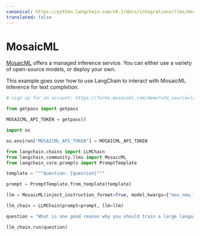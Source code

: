 ```yaml
---
canonical: https://python.langchain.com/v0.1/docs/integrations/llms/mosaicml
translated: false
---
```


# MosaicML

[MosaicML](https://docs.mosaicml.com/en/latest/inference.html) offers a managed inference service. You can either use a variety of open-source models, or deploy your own.

This example goes over how to use LangChain to interact with MosaicML Inference for text completion.

```python
# sign up for an account: https://forms.mosaicml.com/demo?utm_source=langchain

from getpass import getpass

MOSAICML_API_TOKEN = getpass()
```

```python
import os

os.environ["MOSAICML_API_TOKEN"] = MOSAICML_API_TOKEN
```

```python
from langchain.chains import LLMChain
from langchain_community.llms import MosaicML
from langchain_core.prompts import PromptTemplate
```

```python
template = """Question: {question}"""

prompt = PromptTemplate.from_template(template)
```

```python
llm = MosaicML(inject_instruction_format=True, model_kwargs={"max_new_tokens": 128})
```

```python
llm_chain = LLMChain(prompt=prompt, llm=llm)
```

```python
question = "What is one good reason why you should train a large language model on domain specific data?"

llm_chain.run(question)
```